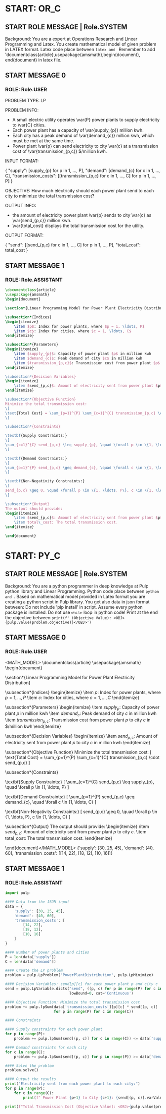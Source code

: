 # START: OR_C 
## START ROLE MESSAGE | Role.SYSTEM 
Background: You are a expert at Operations Research and Linear Programming and Latex. You create mathematical model of given problem in LATEX format. Latex code place between ```latex and ``` Remember to add 'documentclass{article},usepackage{amsmath},begin{document}, end{document} in latex file. 
## START MESSAGE 0 
### ROLE: Role.USER
<DESCRIPTION>
PROBLEM TYPE: LP

PROBLEM INFO:

- A small electric utility operates \var{P} power plants to supply electricity to \var{C} cities.
- Each power plant has a capacity of \var{supply_{p}} million kwh.
- Each city has a peak demand of \var{demand_{c}} million kwh, which must be met at the same time.
- Power plant \var{p} can send electricity to city \var{c} at a transmission cost of \var{transmission_{p,c}} $/million kwh.

INPUT FORMAT: 

{
    "supply": [supply_{p} for p in 1, ..., P],
    "demand": [demand_{c} for c in 1, ..., C],
    "transmission_costs": [[transmission_{p,c} for c in 1, ..., C] for p in 1, ..., P]
}

OBJECTIVE: How much electricity should each power plant send to each city to minimize the total transmission cost?

OUTPUT INFO:

- the amount of electricity power plant \var{p} sends to city \var{c} as \var{send_{p,c}} million kwh.
- \var{total_cost} displays the total transmission cost for the utility.

OUTPUT FORMAT:

{
    "send": [[send_{p,c} for c in 1, ..., C] for p in 1, ..., P],
    "total_cost": total_cost
}

</DESCRIPTION>


## START MESSAGE 1 
### ROLE: Role.ASSISTANT
```latex
\documentclass{article}
\usepackage{amsmath}
\begin{document}

\section*{Linear Programming Model for Power Plant Electricity Distribution}

\subsection*{Indices}
\begin{itemize}
    \item $p$: Index for power plants, where $p = 1, \ldots, P$
    \item $c$: Index for cities, where $c = 1, \ldots, C$
\end{itemize}

\subsection*{Parameters}
\begin{itemize}
    \item $supply_{p}$: Capacity of power plant $p$ in million kwh
    \item $demand_{c}$: Peak demand of city $c$ in million kwh
    \item $transmission_{p,c}$: Transmission cost from power plant $p$ to city $c$ in $/million kwh
\end{itemize}

\subsection*{Decision Variables}
\begin{itemize}
    \item $send_{p,c}$: Amount of electricity sent from power plant $p$ to city $c$ in million kwh
\end{itemize}

\subsection*{Objective Function}
Minimize the total transmission cost:
\[
\text{Total Cost} = \sum_{p=1}^{P} \sum_{c=1}^{C} transmission_{p,c} \cdot send_{p,c}
\]

\subsection*{Constraints}

\textbf{Supply Constraints:}
\[
\sum_{c=1}^{C} send_{p,c} \leq supply_{p}, \quad \forall p \in \{1, \ldots, P\}
\]

\textbf{Demand Constraints:}
\[
\sum_{p=1}^{P} send_{p,c} \geq demand_{c}, \quad \forall c \in \{1, \ldots, C\}
\]

\textbf{Non-Negativity Constraints:}
\[
send_{p,c} \geq 0, \quad \forall p \in \{1, \ldots, P\}, c \in \{1, \ldots, C\}
\]

\subsection*{Output}
The output should provide:
\begin{itemize}
    \item $send_{p,c}$: Amount of electricity sent from power plant $p$ to city $c$.
    \item total\_cost: The total transmission cost.
\end{itemize}

\end{document}
```

# START: PY_C 
## START ROLE MESSAGE | Role.SYSTEM 
Background: You are a python programmer in deep knowledge at Pulp python library and Linear Programming. Python code place between ```python and ```. Based on mathematical model provided in Latex format you are creating a python script in Pulp library. You get also data in json format between: <DATA></DATA> Do not include 'pip install' in script. Assume every python package is installed. Do not use `while` loop in python code! Print at the end the objective between <OBJ></OBJ> `print(f' (Objective Value): <OBJ>{pulp.value(problem.objective)}</OBJ>')` 
## START MESSAGE 0 
### ROLE: Role.USER
<MATH_MODEL>
\documentclass{article}
\usepackage{amsmath}
\begin{document}

\section*{Linear Programming Model for Power Plant Electricity Distribution}

\subsection*{Indices}
\begin{itemize}
    \item $p$: Index for power plants, where $p = 1, \ldots, P$
    \item $c$: Index for cities, where $c = 1, \ldots, C$
\end{itemize}

\subsection*{Parameters}
\begin{itemize}
    \item $supply_{p}$: Capacity of power plant $p$ in million kwh
    \item $demand_{c}$: Peak demand of city $c$ in million kwh
    \item $transmission_{p,c}$: Transmission cost from power plant $p$ to city $c$ in $/million kwh
\end{itemize}

\subsection*{Decision Variables}
\begin{itemize}
    \item $send_{p,c}$: Amount of electricity sent from power plant $p$ to city $c$ in million kwh
\end{itemize}

\subsection*{Objective Function}
Minimize the total transmission cost:
\[
\text{Total Cost} = \sum_{p=1}^{P} \sum_{c=1}^{C} transmission_{p,c} \cdot send_{p,c}
\]

\subsection*{Constraints}

\textbf{Supply Constraints:}
\[
\sum_{c=1}^{C} send_{p,c} \leq supply_{p}, \quad \forall p \in \{1, \ldots, P\}
\]

\textbf{Demand Constraints:}
\[
\sum_{p=1}^{P} send_{p,c} \geq demand_{c}, \quad \forall c \in \{1, \ldots, C\}
\]

\textbf{Non-Negativity Constraints:}
\[
send_{p,c} \geq 0, \quad \forall p \in \{1, \ldots, P\}, c \in \{1, \ldots, C\}
\]

\subsection*{Output}
The output should provide:
\begin{itemize}
    \item $send_{p,c}$: Amount of electricity sent from power plant $p$ to city $c$.
    \item total\_cost: The total transmission cost.
\end{itemize}

\end{document}</MATH_MODEL>
<DATA>
{'supply': [30, 25, 45], 'demand': [40, 60], 'transmission_costs': [[14, 22], [18, 12], [10, 16]]}</DATA>


## START MESSAGE 1 
### ROLE: Role.ASSISTANT
```python
import pulp

#### Data from the JSON input
data = {
    'supply': [30, 25, 45],
    'demand': [40, 60],
    'transmission_costs': [
        [14, 22],
        [18, 12],
        [10, 16]
    ]
}

#### Number of power plants and cities
P = len(data['supply'])
C = len(data['demand'])

#### Create the LP problem
problem = pulp.LpProblem("PowerPlantDistribution", pulp.LpMinimize)

#### Decision Variables: send[p][c] for each power plant p and city c
send = pulp.LpVariable.dicts("send", ((p, c) for p in range(P) for c in range(C)), 
                             lowBound=0, cat='Continuous')

#### Objective Function: Minimize the total transmission cost
problem += pulp.lpSum(data['transmission_costs'][p][c] * send[(p, c)] 
                      for p in range(P) for c in range(C))

#### Constraints

#### Supply constraints for each power plant
for p in range(P):
    problem += pulp.lpSum(send[(p, c)] for c in range(C)) <= data['supply'][p]

#### Demand constraints for each city
for c in range(C):
    problem += pulp.lpSum(send[(p, c)] for p in range(P)) >= data['demand'][c]

#### Solve the problem
problem.solve()

#### Output the results
print("Electricity sent from each power plant to each city:")
for p in range(P):
    for c in range(C):
        print(f" Power Plant {p+1} to City {c+1}: {send[(p, c)].varValue} million kwh")

print(f"Total Transmission Cost (Objective Value): <OBJ>{pulp.value(problem.objective)}</OBJ>")
```

